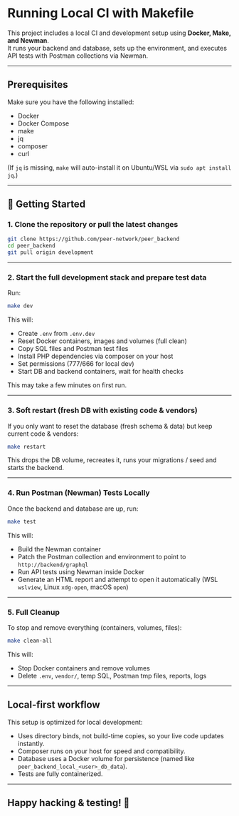 # Running Local CI with Makefile

This project includes a local CI and development setup using **Docker, Make, and Newman**.  
It runs your backend and database, sets up the environment, and executes API tests with Postman collections via Newman.

---

## Prerequisites

Make sure you have the following installed:

- Docker
- Docker Compose
- make
- jq
- composer
- curl

(If `jq` is missing, `make` will auto-install it on Ubuntu/WSL via `sudo apt install jq`.)

---

## 🚀 Getting Started

### 1. Clone the repository or pull the latest changes

```bash
git clone https://github.com/peer-network/peer_backend
cd peer_backend
git pull origin development
```

---

### 2. Start the full development stack and prepare test data

Run:

```bash
make dev
```

This will:

- Create `.env` from `.env.dev`  
- Reset Docker containers, images and volumes (full clean)  
- Copy SQL files and Postman test files  
- Install PHP dependencies via composer on your host  
- Set permissions (777/666 for local dev)  
- Start DB and backend containers, wait for health checks  

This may take a few minutes on first run.

---

### 3. Soft restart (fresh DB with existing code & vendors)

If you only want to reset the database (fresh schema & data) but keep current code & vendors:

```bash
make restart
```

This drops the DB volume, recreates it, runs your migrations / seed and starts the backend.

---

### 4. Run Postman (Newman) Tests Locally

Once the backend and database are up, run:

```bash
make test
```

This will:

- Build the Newman container  
- Patch the Postman collection and environment to point to `http://backend/graphql`  
- Run API tests using Newman inside Docker  
- Generate an HTML report and attempt to open it automatically (WSL `wslview`, Linux `xdg-open`, macOS `open`)

---

### 5. Full Cleanup

To stop and remove everything (containers, volumes, files):

```bash
make clean-all
```

This will:

- Stop Docker containers and remove volumes
- Delete `.env`, `vendor/`, temp SQL, Postman tmp files, reports, logs

---

## Local-first workflow

This setup is optimized for local development:

- Uses directory binds, not build-time copies, so your live code updates instantly.
- Composer runs on your host for speed and compatibility.
- Database uses a Docker volume for persistence (named like `peer_backend_local_<user>_db_data`).
- Tests are fully containerized.

---

## Happy hacking & testing! 🚀
